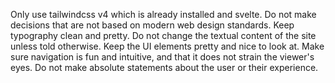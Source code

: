 Only use tailwindcss v4 which is already installed and svelte.
Do not make decisions that are not based on modern web design standards. Keep typography clean and pretty.
Do not change the textual content of the site unless told otherwise.
Keep the UI elements pretty and nice to look at. Make sure navigation is fun and intuitive, and that it does not strain the viewer's eyes.
Do not make absolute statements about the user or their experience.
